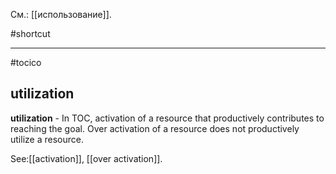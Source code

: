 См.: [[использование]].

#shortcut




<hr/>

#tocico

## utilization

<b>utilization</b> -  In TOC, activation of a resource that productively contributes to reaching the goal. Over activation of a resource does not productively utilize a resource.



See:[[activation]], [[over activation]].
